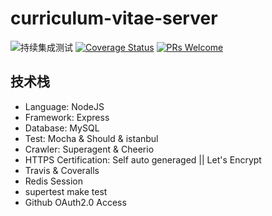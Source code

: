 # curriculum-vitae-server
![持续集成测试](https://travis-ci.org/TaylorPzreal/curriculum-vitae-server.svg?branch=master)
    [![Coverage Status](https://coveralls.io/repos/github/TaylorPzreal/curriculum-vitae-server/badge.svg)](https://coveralls.io/github/TaylorPzreal/curriculum-vitae-server)
    [![PRs Welcome](https://img.shields.io/badge/PRs-welcome-brightgreen.svg?style=flat-square)](http://makeapullrequest.com)

## 技术栈
- Language: NodeJS
- Framework: Express
- Database: MySQL
- Test: Mocha & Should & istanbul
- Crawler: Superagent & Cheerio
- HTTPS Certification: Self auto generaged || Let's Encrypt
- Travis & Coveralls
- Redis Session
- supertest make test
- Github OAuth2.0 Access